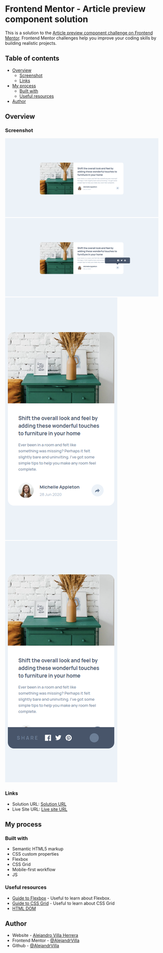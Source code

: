 # Frontend Mentor - Article preview component solution

This is a solution to the [Article preview component challenge on Frontend Mentor](https://www.frontendmentor.io/challenges/article-preview-component-dYBN_pYFT). Frontend Mentor challenges help you improve your coding skills by building realistic projects. 

## Table of contents

- [Overview](#overview)
  - [Screenshot](#screenshot)
  - [Links](#links)
- [My process](#my-process)
  - [Built with](#built-with)
  - [Useful resources](#useful-resources)
- [Author](#author)

## Overview

### Screenshot

![Screenshot1](./images/Screenshot1.png)
![Screenshot2](./images/Screenshot2.png)
![Screenshot3](./images/Screenshot3.png)
![Screenshot4](./images/Screenshot4.png)


### Links

- Solution URL: [Solution URL](https://www.frontendmentor.io/solutions/article-preview-component-hFrvq7Y59L)
- Live Site URL: [Live site URL](https://alejandrvilla.github.io/Frontend_Mentor/article-preview-component-master/)

## My process

### Built with

- Semantic HTML5 markup
- CSS custom properties
- Flexbox
- CSS Grid
- Mobile-first workflow
- JS

### Useful resources

- [Guide to Flexbox](https://css-tricks.com/snippets/css/a-guide-to-flexbox/) - Useful to learn about Flexbox.
- [Guide to CSS Grid](https://css-tricks.com/snippets/css/complete-guide-grid/) - Useful to learn about CSS Grid
- [HTML DOM](https://www.w3schools.com/jsref/prop_html_innerhtml.asp)


## Author

- Website - [Alejandro Villa Herrera](https://www.linkedin.com/feed/)
- Frontend Mentor - [@AlejandrVilla](https://www.frontendmentor.io/profile/AlejandrVilla)
- Github - [@AlejandrVilla](https://github.com/AlejandrVilla)